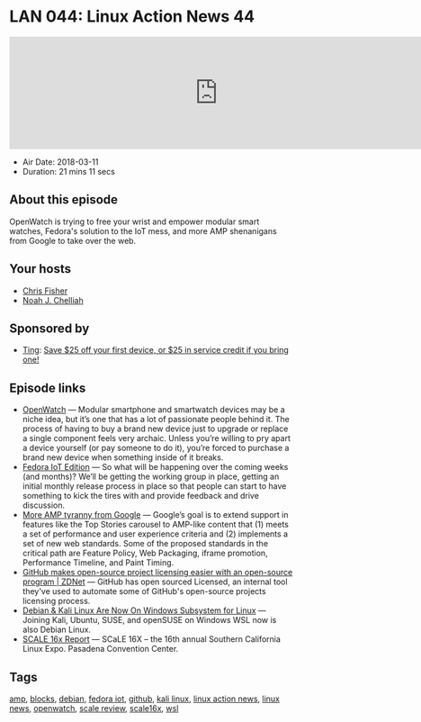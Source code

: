 # LAN 044: Linux Action News 44

<iframe src="https://player.fireside.fm/v2/DAcK9LdX+T1uKf3dm?theme=dark" width="740" height="200" frameborder="0" scrolling="no"></iframe>

* Air Date: 2018-03-11
* Duration: 21 mins 11 secs

## About this episode

OpenWatch is trying to free your wrist and empower modular smart watches, Fedora's solution to the IoT mess, and more AMP shenanigans from Google to take over the web.

## Your hosts
* [Chris Fisher](https://linuxactionnews.com/hosts/chris)
* [Noah J. Chelliah](https://linuxactionnews.com/guests/kernellinux)

## Sponsored by

  * [Ting](https://linux.ting.com): [Save $25 off your first device, or $25 in service credit if you bring one!](https://linux.ting.com)



## Episode links

  * [OpenWatch](https://www.xda-developers.com/blocks-project-openwatch-android/ "OpenWatch") — Modular smartphone and smartwatch devices may be a niche idea, but it’s one that has a lot of passionate people behind it. The process of having to buy a brand new device just to upgrade or replace a single component feels very archaic. Unless you’re willing to pry apart a device yourself (or pay someone to do it), you’re forced to purchase a brand new device when something inside of it breaks.
  * [Fedora IoT Edition](https://nullr0ute.com/2018/03/fedora-iot-edition-is-go/ "Fedora IoT Edition") — So what will be happening over the coming weeks (and months)? We’ll be getting the working group in place, getting an initial monthly release process in place so that people can start to have something to kick the tires with and provide feedback and drive discussion. 
  * [More AMP tyranny from Google](https://www.theverge.com/2018/3/8/17095078/google-amp-accelerated-mobile-page-announcement-standard-web-packaging-urls "More AMP tyranny from Google") — Google’s goal is to extend support in features like the Top Stories carousel to AMP-like content that (1) meets a set of performance and user experience criteria and (2) implements a set of new web standards. Some of the proposed standards in the critical path are Feature Policy, Web Packaging, iframe promotion, Performance Timeline, and Paint Timing.
  * [​GitHub makes open-source project licensing easier with an open-source program | ZDNet](http://www.zdnet.com/article/github-makes-open-source-project-licensing-easier-with-an-open-source-program/ "​GitHub makes open-source project licensing easier with an open-source program | ZDNet") — GitHub has open sourced Licensed, an internal tool they've used to automate some of GitHub's open-source projects licensing process.
  * [Debian & Kali Linux Are Now On Windows Subsystem for Linux](https://www.phoronix.com/scan.php?page=news_item&px=Debian-Kali-On-Windows-WSL "Debian & Kali Linux Are Now On Windows Subsystem for Linux") — Joining Kali, Ubuntu, SUSE, and openSUSE on Windows WSL now is also Debian Linux. 
  * [SCALE 16x Report](https://www.socallinuxexpo.org/scale/16x "SCALE 16x Report") — SCaLE 16X – the 16th annual Southern California Linux Expo. Pasadena Convention Center.



## Tags

[amp](https://linuxactionnews.com/tags/amp), [blocks](https://linuxactionnews.com/tags/blocks), [debian](https://linuxactionnews.com/tags/debian), [fedora iot](https://linuxactionnews.com/tags/fedora%20iot), [github](https://linuxactionnews.com/tags/github), [kali linux](https://linuxactionnews.com/tags/kali%20linux), [linux action news](https://linuxactionnews.com/tags/linux%20action%20news), [linux news](https://linuxactionnews.com/tags/linux%20news), [openwatch](https://linuxactionnews.com/tags/openwatch), [scale review](https://linuxactionnews.com/tags/scale%20review), [scale16x](https://linuxactionnews.com/tags/scale16x), [wsl](https://linuxactionnews.com/tags/wsl)